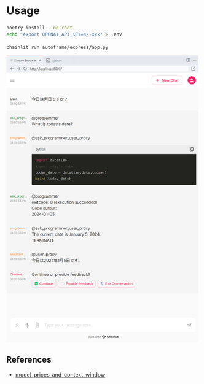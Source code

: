 # Usage

```bash
poetry install --no-root
echo "export OPENAI_API_KEY=sk-xxx" > .env

chainlit run autoframe/express/app.py
```

<img src="demo.png" width="500" />

## References

- [model_prices_and_context_window](https://github.com/BerriAI/litellm/blob/main/model_prices_and_context_window.json)
